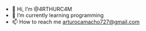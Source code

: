 - 👋 Hi, I’m @4RTHURC4M
- 🌱 I’m currently learning programming
- 📫 How to reach me arturocamacho727@gmail.com

<!---
4RTHURC4M/4RTHURC4M is a ✨ special ✨ repository.
